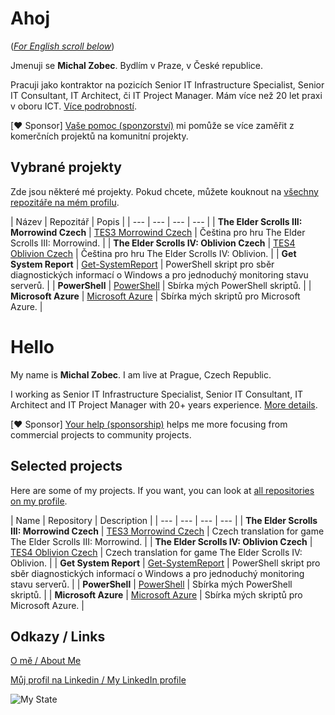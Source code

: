 # Ahoj

<a name="documenttitle"></a>

([*For English scroll below*](#english "For English scroll below"))

Jmenuji se **Michal Zobec**. Bydlím v Praze, v České republice.

Pracuji jako kontraktor na pozicích Senior IT Infrastructure Specialist, Senior IT Consultant, IT Architect, či IT Project Manager. Mám více než 20 let praxi v oboru ICT. [Více podrobností](MichalZobec-About.md).

[:heart: Sponsor] [Vaše pomoc (sponzorství)](https://github.com/sponsors/michalzobec) mi pomůže se více zaměřit z komerčních projektů na komunitní projekty.

## Vybrané projekty

Zde jsou některé mé projekty. Pokud chcete, můžete kouknout na [všechny repozitáře na mém profilu](https://github.com/michalzobec?tab=repositories).

| Název | Repozitář | Popis |
| --- | --- | --- | --- |
| **The Elder Scrolls III: Morrowind Czech** | [TES3 Morrowind Czech](https://github.com/michalzobec/tes3-morrowind-cesky) | Čeština pro hru The Elder Scrolls III: Morrowind. |
| **The Elder Scrolls IV: Oblivion Czech** | [TES4 Oblivion Czech](https://github.com/michalzobec/tes4-oblivion-cesky) | Čeština pro hru The Elder Scrolls IV: Oblivion. |
| **Get System Report** | [Get-SystemReport](https://github.com/michalzobec/Get-SystemReport) | PowerShell skript pro sběr diagnostických informací o Windows a pro jednoduchý monitoring stavu serverů. |
| **PowerShell** | [PowerShell](https://github.com/michalzobec/PowerShell) | Sbírka mých PowerShell skriptů. |
| **Microsoft Azure** | [Microsoft Azure](https://github.com/michalzobec/microsoft-azure) | Sbírka mých skriptů pro Microsoft Azure. |

<a name="english"></a>

# Hello

My name is **Michal Zobec**. I am live at Prague, Czech Republic.

I working as Senior IT Infrastructure Specialist, Senior IT Consultant, IT Architect and IT Project Manager with 20+ years experience. [More details](MichalZobec-About.md#english).

[:heart: Sponsor] [Your help (sponsorship)](https://github.com/sponsors/michalzobec) helps me more focusing from commercial projects to community projects.

## Selected projects

Here are some of my projects. If you want, you can look at [all repositories on my profile](https://github.com/michalzobec?tab=repositories).

| Name | Repository | Description |
| --- | --- | --- | --- |
| **The Elder Scrolls III: Morrowind Czech** | [TES3 Morrowind Czech](https://github.com/michalzobec/tes3-morrowind-cesky) | Czech translation for game The Elder Scrolls III: Morrowind. |
| **The Elder Scrolls IV: Oblivion Czech** | [TES4 Oblivion Czech](https://github.com/michalzobec/tes4-oblivion-cesky) | Czech translation for game The Elder Scrolls IV: Oblivion. |
| **Get System Report** | [Get-SystemReport](https://github.com/michalzobec/Get-SystemReport) | PowerShell skript pro sběr diagnostických informací o Windows a pro jednoduchý monitoring stavu serverů. |
| **PowerShell** | [PowerShell](https://github.com/michalzobec/PowerShell) | Sbírka mých PowerShell skriptů. |
| **Microsoft Azure** | [Microsoft Azure](https://github.com/michalzobec/microsoft-azure) | Sbírka mých skriptů pro Microsoft Azure. |

## Odkazy / Links

[O mě / About Me](https://about.me/michalzobec)

[Můj profil na Linkedin / My LinkedIn profile](https://www.linkedin.com/in/michalzobec/)

![My State](https://github-readme-stats.vercel.app/api?username=michalzobec)
